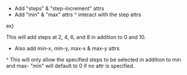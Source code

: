 - Add "steps" & "step-increment" attrs
- Add "min" & "max" attrs ^ interact with the step attrs

ex)

<author-slider step-increment="2" min="0" max="10"></author-slider>

This will add steps at 2, 4, 6, and 8 in addition to 0 and 10.

- Also add min-x, min-y, max-x & max-y attrs

<author-slider steps="1 5 6 9 11" max="15"></author-slider>

^ This will only allow the specified steps to be selected in addition to min and max- "min" will default to 0 if no attr is specified.

